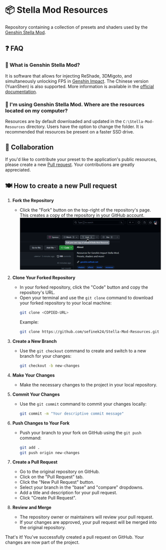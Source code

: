 # 📦 Stella Mod Resources
Repository containing a collection of presets and shaders used by the [Genshin Stella Mod](https://sefinek.net/genshin-impact-reshade/repositories).


## ❓ FAQ

### 💫 What is Genshin Stella Mod?
It is software that allows for injecting ReShade, 3DMigoto, and simultaneously unlocking FPS in [Genshin Impact](https://genshin.hoyoverse.com).
The Chinese version (YuanShen) is also supported.
More information is available in the [official documentation](https://sefinek.net/genshin-impact-reshade/docs?page=introduction).

### 📂 I'm using Genshin Stella Mod. Where are the resources located on my computer?
Resources are by default downloaded and updated in the `C:\Stella-Mod-Resources` directory. Users have the option to change the folder. It is recommended that resources be present on a faster SSD drive.


## 👥 Collaboration
If you'd like to contribute your preset to the application's public resources, please create a new [Pull request](https://github.com/sefinek24/Stella-Mod-Resources/pulls).
Your contributions are greatly appreciated.

## 🍽️ How to create a new Pull request

1. **Fork the Repository**
    - Click the "Fork" button on the top-right of the repository's page. This creates a copy of the repository in your GitHub account.
      ![Fork](assets/images/fork.png)

2. **Clone Your Forked Repository**
    - In your forked repository, click the "Code" button and copy the repository's URL.
    - Open your terminal and use the `git clone` command to download your forked repository to your local machine:
      ```bash
      git clone <COPIED-URL>
      ```
      Example:
      ```bash
      git clone https://github.com/sefinek24/Stella-Mod-Resources.git
      ```

3. **Create a New Branch**
    - Use the `git checkout` command to create and switch to a new branch for your changes:
      ```bash
      git checkout -b new-changes
      ```

4. **Make Your Changes**
    - Make the necessary changes to the project in your local repository.

5. **Commit Your Changes**
    - Use the `git commit` command to commit your changes locally:
      ```bash
      git commit -m "Your descriptive commit message"
      ```

6. **Push Changes to Your Fork**
    - Push your branch to your fork on GitHub using the `git push` command:
      ```bash
      git add .
      git push origin new-changes
      ```

7. **Create a Pull Request**
    - Go to the original repository on GitHub.
    - Click on the "Pull Request" tab.
    - Click the "New Pull Request" button.
    - Select your branch in the "base" and "compare" dropdowns.
    - Add a title and description for your pull request.
    - Click "Create Pull Request".

8. **Review and Merge**
    - The repository owner or maintainers will review your pull request.
    - If your changes are approved, your pull request will be merged into the original repository.

That's it! You've successfully created a pull request on GitHub. Your changes are now part of the project.
